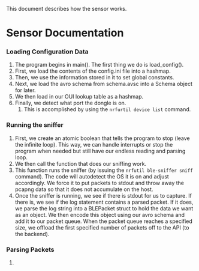 This document describes how the sensor works.

# Sensor Documentation

### Loading Configuration Data
1. The program begins in main(). The first thing we do is load_config().
2. First, we load the contents of the config.ini file into a hashmap. 
3. Then, we use the information stored in it to set global constants. 
4. Next, we load the avro schema from schema.avsc into a Schema object for later.
5. We then load in our OUI lookup table as a hashmap.
6. Finally, we detect what port the dongle is on.
   1. This is accomplished by using the `nrfurtil device list` command.

### Running the sniffer
1. First, we create an atomic boolean that tells the program to stop (leave the infinite loop). This way, we can handle interrupts or stop the program when needed but still have our endless reading and parsing loop.
2. We then call the function that does our sniffing work.
3. This function runs the sniffer (by issuing the `nrfutil ble-sniffer sniff` command). The code will autodetect the OS it is on and adjust accordingly. We force it to put packets to stdout and throw away the pcapng data so that it does not accumulate on the host.
4. Once the sniffer is running, we see if there is stdout for us to capture. If there is, we see if the log statement contains a parsed packet. If it does, we parse the log string into a BLEPacket struct to hold the data we want as an object. We then encode this object using our avro schema and add it to our packet queue. When the packet queue reaches a specified size, we offload the first specified number of packets off to the API (to the backend).
   
### Parsing Packets
1. 

